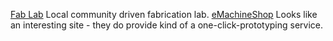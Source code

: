 [Fab Lab](http://www.ashtoncentre.com/fablab)
 Local community driven fabrication lab.
 [eMachineShop](http://www.emachineshop.com/)
 Looks like an interesting site - they do provide kind of a one-click-prototyping service.
